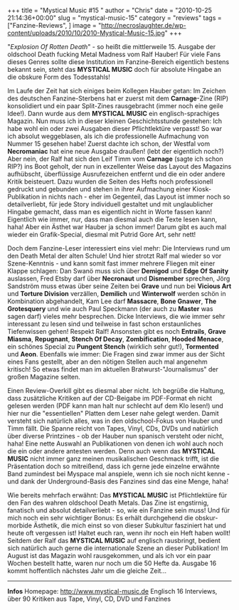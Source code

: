 +++
title = "Mystical Music #15 "
author = "Chris"
date = "2010-10-25 21:14:36+00:00"
slug = "mystical-music-15"
category = "reviews"
tags = ["Fanzine-Reviews", ]
image = "http://necroslaughter.de/wp-content/uploads/2010/10/2010-Mystical-Music-15.jpg"
+++

"_Explosion Of Rotten Death_" - so heißt die mittlerweile 15. Ausgabe der oldschool Death fucking Metal Madness vom Ralf Hauber! Für viele Fans dieses Genres sollte diese Institution im Fanzine-Bereich eigentlich bestens bekannt sein, steht das **MYSTICAL MUSIC** doch für absolute Hingabe an die obskure Form des Todesstahls!

Im Laufe der Zeit hat sich einiges beim Kollegen Hauber getan: Im Zeichen des deutschen Fanzine-Sterbens hat er zuerst mit dem **Carnage**-Zine (RIP) konsolidiert und ein paar Split-Zines rausgebracht (immer noch eine geile Idee!). Dann wurde aus dem **MYSTICAL MUSIC** ein englisch-sprachiges Magazin. Nun muss ich in dieser kleinen Geschichtsstunde gestehen: Ich habe wohl ein oder zwei Ausgaben dieser Pflichtlektüre verpasst! So war ich absolut weggeblasen, als ich die professionelle Aufmachung von Nummer 15 gesehen habe! Zuerst dachte ich schon, der Westfal vom **Necromaniac** hat eine neue Ausgabe draußen! (lebt der eigentlich noch?) Aber nein, der Ralf hat sich den Leif Timm vom **Carnage** (sagte ich schon RIP?) ins Boot geholt, der nun in exzellenter Weise das Layout des Magazins aufhübscht, überflüssige Ausrufezeichen entfernt und die ein oder andere Kritik beisteuert. Dazu wurden die Seiten des Hefts noch professionell gedruckt und gebunden und stehen in ihrer Aufmachung einer Kiosk-Publikation in nichts nach - eher im Gegenteil, das Layout ist immer noch so detailverliebt, für jede Story individuell gestaltet und mit unglaublicher Hingabe gemacht, dass man es eigentlich nicht in Worte fassen kann! Eigentlich wie immer, nur, dass man diesmal auch die Texte lesen kann, haha!
Aber ein Ästhet war Hauber ja schon immer! Darum gibt es auch mal wieder ein Grafik-Special, diesmal mit Putrid Gore Art, sehr nett!

Doch dem Fanzine-Leser interessiert eins viel mehr: Die Interviews rund um den Death Metal der alten Schule! Und hier strotzt Ralf mal wieder so vor Szene-Kenntnis - und kann somit fast immer mehrere Fliegen mit einer Klappe schlagen: Dan Swanö muss sich über **Demigod** und **Edge Of Sanity** auslassen, Fred Etsby darf über **Necronaut** und **Dismember** sprechen, Jörg Sandström muss etwas über seine Zeiten bei **Grave** und nun bei **Vicious Art** und **Torture Division** verzällen, **Demilich** und **Winterwolf** werden schön in Kombination abgehandelt, Kam Lee darf **Massacre**, **Bone Gnawer**, **The Grotesquery** und wie auch Paul Speckmann (der auch zu **Master** was sagen darf) vieles mehr besprechen. Dicke Interviews, die wie immer sehr interessant zu lesen sind und teilweise in fast schon erstaunliches Tiefenwissen gehen! Respekt Ralf!
Ansonsten gibt es noch **Entrails**, **Grave Miasma**, **Repugnant**, **Stench Of Decay**, **Zombification**, **Hooded Menace**, ein schönes Special zu **Pungent Stench** (wirklich sehr gut!), **Tormented** und **Aeon**. Ebenfalls wie immer: Die Fragen sind zwar immer aus der Sicht eines Fans gestellt, aber an den nötigen Stellen auch mal angenehm kritisch! So etwas findet man im aktuellen Bratwurst-"Journalismus" der großen Magazine selten.

Einen Review-Overkill gibt es diesmal aber nicht. Ich begrüße die Haltung, dass zusätzliche Kritiken auf der CD-Beigabe im PDF-Format eh nicht gelesen werden (PDF kann man halt nur schlecht auf dem Klo lesen!) und hier nur die "essentiellen" Platten dem Leser nahe gelegt werden. Damit versteht sich natürlich alles, was in den oldschool-Fokus von Hauber und Timm fällt. Die Spanne reicht von Tapes, Vinyl, CDs, DVDs und natürlich über diverse Printzines - ob der Hauber nun spanisch versteht oder nicht, haha! Eine nette Auswahl an Publikationen von denen ich wohl auch noch die ein oder andere antesten werden. Denn auch wenn das **MYSTICAL MUSIC** nicht immer ganz meinen musikalischen Geschmack trifft, ist die Präsentation doch so mitreißend, dass ich gerne jede einzelne erwähnte Band zumindest bei Myspace mal anspiele, wenn ich sie noch nicht kenne - und dank der Underground-Basis des Fanzines sind das eine Menge, haha!

Wie bereits mehrfach erwähnt: Das **MYSTICAL MUSIC** ist Pflichtlektüre für den Fan des wahren oldschool Death Metals. Das Zine ist engstirnig, fanatisch und absolut detailverliebt - so, wie ein Fanzine sein muss! Und für mich noch ein sehr wichtiger Bonus: Es erhält durchgehend die obskur-morbide Ästhetik, die mich einst so von dieser Subkultur fasziniert hat und heute oft vergessen ist!
Haltet euch ran, wenn ihr noch ein Heft haben wollt! Seitdem der Ralf das **MYSTICAL MUSIC** auf englisch rausbringt, bedient sich natürlich auch gerne die internationale Szene an dieser Publikation! Im August ist das Magazin wohl rausgekommen, und als ich vor ein paar Wochen bestellt hatte, waren nur noch um die 50 Hefte da. Ausgabe 16 kommt hoffentlich nächstes Jahr um die gleiche Zeit...




---
**Infos**
Homepage: <a href="http://www.mystical-music.de">http://www.mystical-music.de</a>
Englisch
16 Interviews, über 90 Kritiken aus Tape, Vinyl, CD, DVD und Fanzines
